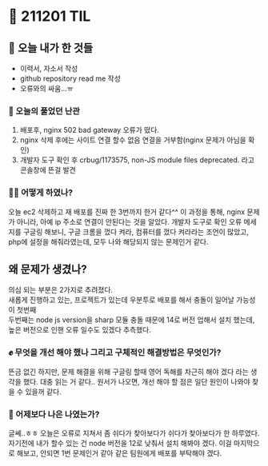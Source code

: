 # :rocket: 211201 TIL

## :seedling: 오늘 내가 한 것들
* 이력서, 자소서 작성  
* github repository read me 작성  
* 오류와의 싸움...ㅠ

### :speech_balloon: 오늘의 풀었던 난관
1. 배포후, nginx 502 bad gateway 오류가 떴다. 
2. nginx 삭제 후에는 사이트 연결 할수 없음 연결을 거부함(nginx 문제가 아님을 확인)
3. 개발자 도구 확인 후 crbug/1173575, non-JS module files deprecated. 라고 콘솔창에 뜬걸 발견

### 💫✨ 어떻게 하였나?
오늘
ec2 삭제하고 재 배포를 진짜 한 3번까지 한거 같다^^
이 과정을 통해, nginx 문제가 아니라, 아예 ip 주소로 연결이 안된다는 것을 알았다.
개발자 도구로 확인 오류 메세지를 구글링 해보니, 구글 크롬을 껐다 켜라, 컴퓨터를 껐다 켜라라는 조언이 많았고, php에 설정을 해줘라였는데,
모두 나와 해당되지 않는 문제인거 같다.

## 왜 문제가 생겼나?
의심 되는 부분은 2가지로 추려졌다.  
새롭게 진행하고 있는, 프로젝트가 있는데 우분투로 배포를 해서 충돌이 일어날 가능성이 첫번째  
두번째는 node js version을 sharp 모듈 충돌 때문에 14로 버전 업해서 설치 했는데, 높은 버전으로 인핸 오류 일수도 있겠다 추측했다.

### :fist: 무엇을 개선 해야 했나  그리고 구체적인 해결방법은 무엇인가?
뜬금 없긴 하지만, 문제 해결을 위해 구글링 할때 영어 독해를 차근히 해야 겠다 라는 생각을 했다.
대충 읽는 거 같다.. 원서가 나오면, 
개선 해야 할 점은 일단 원인이 나와야 찾을 수 있을꺼 같다.

### :muscle: 어제보다 나은 나였는가?  
글쎄..ㅎㅎ 
오늘은 오류로 지쳐서 좀 쉬다가 찾아보다가 쉬다가 찾아보다가 한 하루였다.
자기전에 내가 할수 있는 건 node 버전을 12로 낮춰서 설치 해봐야 겠다.
이걸 마지막으로 해보고, 
안되면 1번 문제인거 같아 같은 팀원에게 배포를 부탁해야 겠다.
